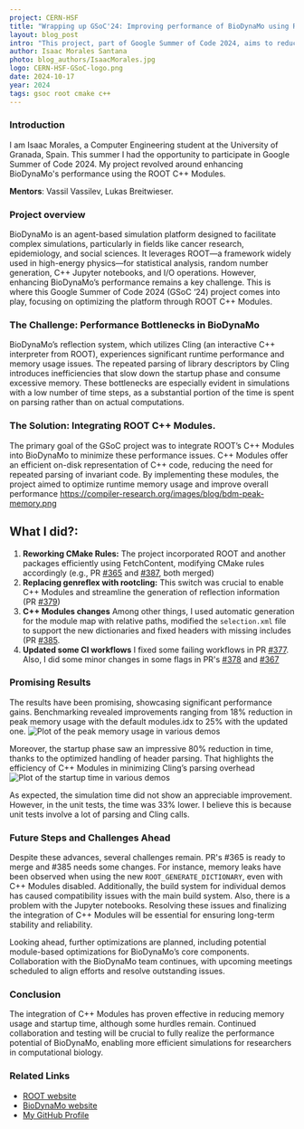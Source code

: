 ```yaml
---
project: CERN-HSF
title: "Wrapping up GSoC'24: Improving performance of BioDynaMo using ROOT C++ Modules"
layout: blog_post
intro: "This project, part of Google Summer of Code 2024, aims to reduce the header parsing in BioDynaMo using the ROOT C++ Modules"
author: Isaac Morales Santana
photo: blog_authors/IsaacMorales.jpg
logo: CERN-HSF-GSoC-logo.png
date: 2024-10-17
year: 2024
tags: gsoc root cmake c++ 
---
```


### Introduction

I am Isaac Morales, a Computer Engineering student at the University of Granada, Spain.
This summer I had the opportunity to participate in Google Summer of Code 2024. My project
revolved around enhancing BioDynaMo's performance using the ROOT C++ Modules.

**Mentors**: Vassil Vassilev, Lukas Breitwieser.


### Project overview

BioDynaMo is an agent-based simulation platform designed to facilitate complex simulations,
particularly in fields like cancer research, epidemiology, and social sciences. It leverages
ROOT—a framework widely used in high-energy physics—for statistical analysis, random number 
generation, C++ Jupyter notebooks, and I/O operations. However, enhancing BioDynaMo’s performance
remains a key challenge. This is where this Google Summer of Code 2024 (GSoC ‘24) project comes
into play, focusing on optimizing the platform through ROOT C++ Modules.

### The Challenge: Performance Bottlenecks in BioDynaMo
BioDynaMo’s reflection system, which utilizes Cling (an interactive C++ interpreter from ROOT),
experiences significant runtime performance and memory usage issues. The repeated parsing of library
descriptors by Cling introduces inefficiencies that slow down the startup phase and consume excessive
memory. These bottlenecks are especially evident in simulations with a low number of time steps, as
a substantial portion of the time is spent on parsing rather than on actual computations.

### The Solution: Integrating ROOT C++ Modules.
The primary goal of the GSoC project was to integrate ROOT’s C++ Modules into BioDynaMo to minimize
these performance issues. C++ Modules offer an efficient on-disk representation of C++ code,
reducing the need for repeated parsing of invariant code. By implementing these modules,
the project aimed to optimize runtime memory usage and improve overall performance
https://compiler-research.org/images/blog/bdm-peak-memory.png
## What I did?:
1. **Reworking CMake Rules:** The project incorporated ROOT and another packages
efficiently using FetchContent, modifying CMake rules accordingly (e.g., PR [#365](https://github.com/BioDynaMo/biodynamo/pull/365)
and [#387](https://github.com/BioDynaMo/biodynamo/pull/387), both merged)
2. **Replacing genreflex with rootcling:** This switch was crucial to enable C++ Modules and
streamline the generation of reflection information (PR [#379](https://github.com/BioDynaMo/biodynamo/pull/379))
3. **C++ Modules changes** Among other things, I used automatic generation for the module map with relative paths,
modified the `selection.xml` file to support the new dictionaries and fixed headers with missing includes (PR [#385](https://github.com/BioDynaMo/biodynamo/pull/385).
4. **Updated some CI workflows** I fixed some failing workflows in PR [#377](https://github.com/BioDynaMo/biodynamo/pull/377).
Also, I did some minor changes in some flags in PR's [#378](https://github.com/BioDynaMo/biodynamo/pull/378) and [#367](https://github.com/BioDynaMo/biodynamo/pull/367)

### Promising Results
The results have been promising, showcasing significant performance gains. Benchmarking revealed 
improvements ranging from 18% reduction in peak memory usage with the default modules.idx to 25% with the
updated one.
![Plot of the peak memory usage in various demos](https://compiler-research.org/images/blog/bdm-peak-memory.png)


Moreover, the startup phase saw an impressive 80% reduction in time, thanks to the optimized
handling of header parsing. That highlights the efficiency of C++ Modules in minimizing
Cling’s parsing overhead
![Plot of the startup time in various demos](https://compiler-research.org/images/blog/bdm-startup-time.png)

As expected, the simulation time did not show an appreciable improvement. However, in the
unit tests, the time was 33% lower. I believe this is because unit tests involve a lot of parsing and Cling calls.

### Future Steps and Challenges Ahead
Despite these advances, several challenges remain. PR's #365 is ready to merge and #385 needs some changes. For instance, memory leaks have been observed when using the new
`ROOT_GENERATE_DICTIONARY`, even with C++ Modules disabled. Additionally, the build system for individual demos has
caused compatibility issues with the main build system. Also, there is a problem with the Jupyter notebooks.
Resolving these issues and finalizing the integration of C++ Modules will be essential for ensuring long-term stability and reliability.

Looking ahead, further optimizations are planned, including potential module-based optimizations for BioDynaMo’s
core components. Collaboration with the BioDynaMo team continues, with upcoming meetings scheduled
to align efforts and resolve outstanding issues.

### Conclusion
The integration of C++ Modules has proven effective in reducing memory usage and startup time, although some hurdles remain.
Continued collaboration and testing will be crucial to fully realize the performance potential of BioDynaMo,
enabling more efficient simulations for researchers in computational biology.


### Related Links

- [ROOT website](https://root.cern)
- [BioDynaMo website](https://www.biodynamo.org/)
- [My GitHub Profile](https://github.com/imorlxs)


